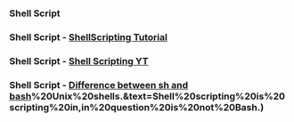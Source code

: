 ### Shell Script

### Shell Script - [ShellScripting Tutorial](https://www.shellscript.sh/)

### Shell Script - [Shell Scripting YT](https://www.youtube.com/watch?v=GtovwKDemnI)

### Shell Script - [Difference between sh and bash](https://stackoverflow.com/questions/5725296/difference-between-sh-and-bash#:~:text=Bash%20(bash)%20is%20one%20of,most%20commonly%20used)%20Unix%20shells.&text=Shell%20scripting%20is%20scripting%20in,in%20question%20is%20not%20Bash.)